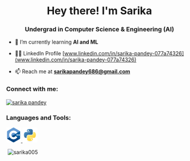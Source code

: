 <h1 align="center">Hey there! I'm Sarika</h1>
<h3 align="center">Undergrad in Computer Science & Engineering (AI)</h3>

- 🌱 I’m currently learning **AI and ML**

- 👨‍💻 LinkedIn Profile [www.linkedin.com/in/sarika-pandey-077a74326](www.linkedin.com/in/sarika-pandey-077a74326)

- 📫 Reach me at **sarikapandey686@gmail.com**

<h3 align="left">Connect with me:</h3>
<p align="left">
<a href="https://linkedin.com/in/sarika pandey" target="blank"><img align="center" src="https://raw.githubusercontent.com/rahuldkjain/github-profile-readme-generator/master/src/images/icons/Social/linked-in-alt.svg" alt="sarika pandey" height="30" width="40" /></a>
</p>

<h3 align="left">Languages and Tools:</h3>
<p align="left"> <a href="https://www.w3schools.com/cpp/" target="_blank" rel="noreferrer"> <img src="https://raw.githubusercontent.com/devicons/devicon/master/icons/cplusplus/cplusplus-original.svg" alt="cplusplus" width="40" height="40"/> </a> <a href="https://www.python.org" target="_blank" rel="noreferrer"> <img src="https://raw.githubusercontent.com/devicons/devicon/master/icons/python/python-original.svg" alt="python" width="40" height="40"/> </a> </p>

<p>&nbsp;<img align="center" src="https://github-readme-stats.vercel.app/api?username=sarika005&show_icons=true&locale=en" alt="sarika005" /></p>


